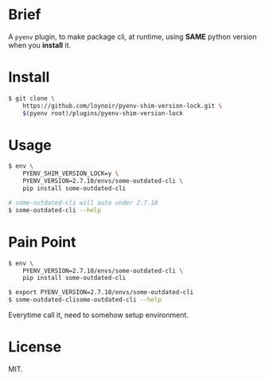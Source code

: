 # Brief
A `pyenv` plugin, to make package cli, at runtime, using **SAME** python version when you **install** it.

# Install
```sh
$ git clone \
    https://github.com/loynoir/pyenv-shim-version-lock.git \
    $(pyenv root)/plugins/pyenv-shim-version-lock
```

# Usage
```sh
$ env \
    PYENV_SHIM_VERSION_LOCK=y \
    PYENV_VERSION=2.7.10/envs/some-outdated-cli \
    pip install some-outdated-cli
```

```sh
# some-outdated-cli will auto under 2.7.10
$ some-outdated-cli --help
```

# Pain Point
```sh
$ env \
    PYENV_VERSION=2.7.10/envs/some-outdated-cli \
    pip install some-outdated-cli
```

```sh
$ export PYENV_VERSION=2.7.10/envs/some-outdated-cli
$ some-outdated-clisome-outdated-cli --help
```
Everytime call it, need to somehow setup environment.

# License
MIT.
